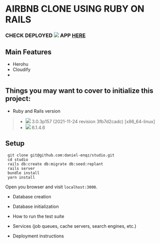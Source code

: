 # AIRBNB CLONE USING RUBY ON RAILS
### CHECK DEPLOYED <img src="https://img.shields.io/badge/Heroku-430098?style=for-the-badge&logo=heroku&logoColor=white"> APP [HERE](https://studiofy-now.herokuapp.com/)
## Main Features
- Herohu
- Cloudify
-

## Things you may want to cover to initialize this project:

* Ruby and Rails version
>- <img src="https://img.shields.io/badge/Ruby-CC342D?style=for-the-badge&logo=ruby&logoColor=white"> 3.0.3p157 (2021-11-24 revision 3fb7d2cadc) [x86_64-linux]
>- <img src="https://img.shields.io/badge/Ruby_on_Rails-CC0000?style=for-the-badge&logo=ruby-on-rails&logoColor=white"> 6.1.4.6

## Setup

```shell
 git clone git@github.com:daniel-enqz/studio.git
 cd studio
 rails db:create db:migrate db:seed:replant
 rails server
 bundle install
 yarn install
```
Open you browser and visit `localhost:3000`.

* Database creation

* Database initialization

* How to run the test suite

* Services (job queues, cache servers, search engines, etc.)

* Deployment instructions
